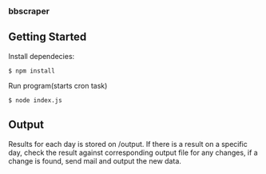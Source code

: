 ### bbscraper

## Getting Started

Install dependecies:

```
$ npm install
```

Run program(starts cron task)

```
$ node index.js
```

## Output

Results for each day is stored on /output. If there is a result on a specific
day, check the result against corresponding output file for any changes,
if a change is found, send mail and output the new data.
